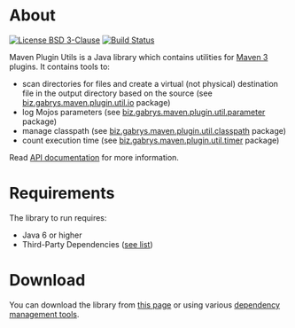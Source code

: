 # About
[![License BSD 3-Clause](https://img.shields.io/badge/license-BSD%203--Clause-blue.svg)](http://maven-plugin-utils.projects.gabrys.biz/license.txt)
[![Build Status](https://travis-ci.org/gabrysbiz/maven-plugin-utils.svg?branch=release%2F2.0.0)](https://travis-ci.org/gabrysbiz/maven-plugin-utils)

Maven Plugin Utils is a Java library which contains utilities for [Maven 3](https://maven.apache.org/) plugins. It contains tools to:
* scan directories for files and create a virtual (not physical) destination file in the output directory based on the source (see [biz.gabrys.maven.plugin.util.io](http://maven-plugin-utils.projects.gabrys.biz/2.0.0/apidocs/index.html?biz/gabrys/maven/plugin/util/io/package-summary.html) package)
* log Mojos parameters (see [biz.gabrys.maven.plugin.util.parameter](http://maven-plugin-utils.projects.gabrys.biz/2.0.0/apidocs/index.html?biz/gabrys/maven/plugin/util/parameter/package-summary.html) package)
* manage classpath (see [biz.gabrys.maven.plugin.util.classpath](http://maven-plugin-utils.projects.gabrys.biz/2.0.0/apidocs/index.html?biz/gabrys/maven/plugin/util/classpath/package-summary.html) package)
* count execution time (see [biz.gabrys.maven.plugin.util.timer](http://maven-plugin-utils.projects.gabrys.biz/2.0.0/apidocs/index.html?biz/gabrys/maven/plugin/util/timer/package-summary.html) package)

Read [API documentation](http://maven-plugin-utils.projects.gabrys.biz/2.0.0/apidocs/) for more information.

# Requirements
The library to run requires:
* Java 6 or higher
* Third-Party Dependencies ([see list](http://maven-plugin-utils.projects.gabrys.biz/2.0.0/dependencies.html))

# Download
You can download the library from [this page](http://maven-plugin-utils.projects.gabrys.biz/2.0.0/download.html)
or using various [dependency management tools](http://maven-plugin-utils.projects.gabrys.biz/2.0.0/dependency-info.html).
